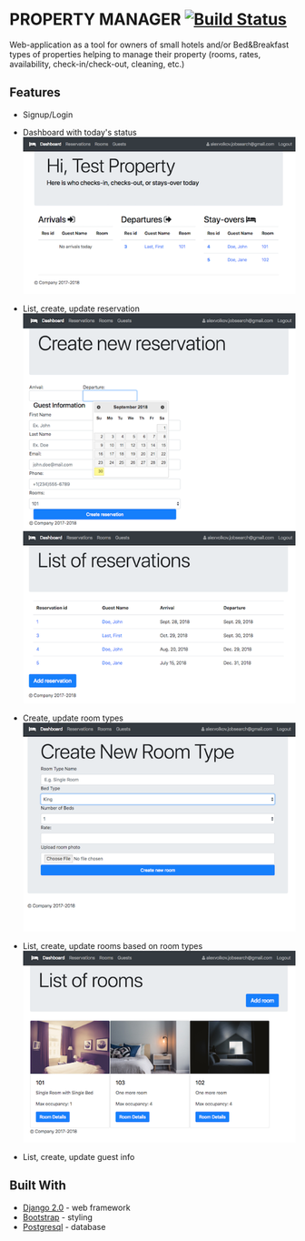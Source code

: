 # PROPERTY MANAGER [![Build Status](https://travis-ci.org/wolf637/property-manager.svg?branch=master)](https://travis-ci.org/wolf637/property-manager)

Web-application as a tool for owners of small hotels and/or Bed&Breakfast types of properties helping to manage their property (rooms, rates, availability, check-in/check-out, cleaning, etc.)

## Features

* Signup/Login

* Dashboard with today's status
![Dashboard](/images/pm_dashboard.png)

* List, create, update reservation
![Reservation Create](/images/pm_reservation_create.png)![Reservations list](/images/pm_reservation_list.png)

* Create, update room types
![Room Types](/images/pm_room_type_create.png)

* List, create, update rooms based on room types
![Rooms List](/images/pm_rooms_list.png)

* List, create, update guest info

## Built With

* [Django 2.0](https://www.djangoproject.com/) - web framework
* [Bootstrap](http://getbootstrap.com/) - styling
* [Postgresql](https://www.postgresql.org/) - database